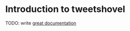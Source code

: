 # Introduction to tweetshovel

TODO: write [great documentation](http://jacobian.org/writing/what-to-write/)

